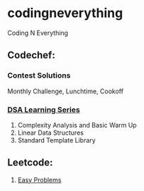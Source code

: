 # codingneverything
Coding N Everything

## Codechef:

### Contest Solutions
Monthly Challenge, Lunchtime, Cookoff

### [DSA Learning Series](https://www.codechef.com/LEARNDSA?itm_campaign=contest_listing)

1) Complexity Analysis and Basic Warm Up
2) Linear Data Structures
3) Standard Template Library


## Leetcode:

1) [Easy Problems](https://leetcode.com/problemset/all/?difficulty=Easy)

    

